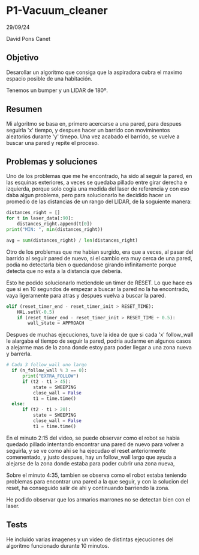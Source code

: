 # P1-Vacuum_cleaner

29/09/24

David Pons Canet

## Objetivo

Desarollar un algoritmo que consiga que la aspiradora cubra el maximo espacio posible de una habitación.

Tenemos un bumper y un LIDAR de 180º.

## Resumen

Mi algoritmo se basa en, primero acercarse a una pared, para despues seguirla 'x' tiempo, y despues hacer un barrido con moviminentos aleatorios
durante 'y' timepo. Una vez acabado el barrido, se vuelve a buscar una pared y repite el proceso.

## Problemas y soluciones

Uno de los problemas que me he encontrado, ha sido al seguir la pared, en las esquinas exteriores, a veces se quedaba pillado entre girar derecha e izquierda, porque solo cogia una medida del laser de referencia y con eso daba algun problema, pero para solucionarlo he decidido hacer un promedio de las distancias de un rango del LIDAR, de la soguiente manera:

```python
distances_right = []
for t in laser_data[:90]:
    distances_right.append(t[0])
print("MIN: ", min(distances_right))

avg = sum(distances_right) / len(distances_right)
```

Otro de los problemas que me habian surgido, era que a veces, al pasar del barrido al seguir pared de nuevo, si el cambio era muy cerca de una pared, podia no detectarla bien o quedandose girando infinitamente porque detecta que no esta a la distancia que deberia.

Esto he podido solucionarlo metiendole un timer de RESET. Lo que hace es que si en 10 segundos de empezar a buscar la pared no la ha encontrado, vaya ligeramente para atras y despues vuelva a buscar la pared.

```python
elif (reset_timer_end - reset_timer_init > RESET_TIME):
    HAL.setV(-0.5)
    if (reset_timer_end - reset_timer_init > RESET_TIME + 0.5):
        wall_state = APPROACH
```

Despues de muchas ejecuciones, tuve la idea de que si cada 'x' follow_wall le alargaba el tiempo de seguir la pared, podria audarme en algunos casos a alejarme mas de la zona donde estoy para poder llegar a una zona nueva y barrerla.

```python
# Cada 3 follow_wall uno largo
  if (n_follow_wall % 3 == 0):
      print("EXTRA_FOLLOW")
      if (t2 - t1 > 45):
          state = SWEEPING
          close_wall = False
          t1 = time.time()
  else:
      if (t2 - t1 > 20):
          state = SWEEPING
          close_wall = False
          t1 = time.time()
```
En el minuto 2:15 del video, se puede observar como el robot se habia quedado pillado intentando encontrar una pared de nuevo para volver a seguirla, y se ve como ahi se ha ejecudao el reset anteriormente comenentado, y justo despues, hay un follow_wall largo que ayuda a alejarse de la zona donde estaba para poder cubrir una zona nueva,

Sobre el minuto 4:35, tambien se observa como el robot estaba teniendo problemas para encontrar una pared a la que seguir, y con la solucion del reset, ha conseguido salir de ahi y continuando barriendo la zona.

He podido observar que los armarios marrones no se detectan bien con el laser.

## Tests

He incluido varias imagenes y un video de distintas ejecuciones del algoritmo funcionado durante 10 minutos.